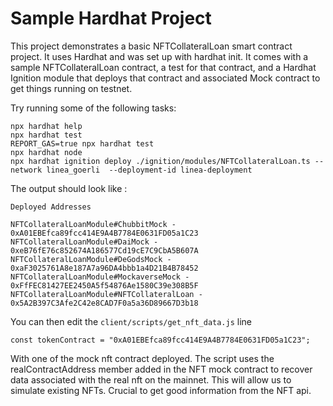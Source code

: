 # Sample Hardhat Project

This project demonstrates a basic NFTCollateralLoan smart contract project. It uses Hardhat and was set up with hardhat init. 
It comes with a sample NFTCollateralLoan contract, a test for that contract, and a Hardhat Ignition module that deploys that contract and associated Mock contract to get things running on testnet.

Try running some of the following tasks:

```shell
npx hardhat help
npx hardhat test
REPORT_GAS=true npx hardhat test
npx hardhat node
npx hardhat ignition deploy ./ignition/modules/NFTCollateralLoan.ts --network linea_goerli  --deployment-id linea-deployment
```

The output should look like : 

```
Deployed Addresses

NFTCollateralLoanModule#ChubbitMock - 0xA01EBEfca89fcc414E9A4B7784E0631FD05a1C23
NFTCollateralLoanModule#DaiMock - 0xeB76fE76c852674A186577Cd19cE7C9CbA5B607A
NFTCollateralLoanModule#DeGodsMock - 0xaF3025761A8e187A7a96DA4bbb1a4D21B4B78452
NFTCollateralLoanModule#MockaverseMock - 0xFfFEC81427EE2450A5f54876Ae1580C39e308B5F
NFTCollateralLoanModule#NFTCollateralLoan - 0x5A2B397C3Afe2C42e8CAD7F0a5a36D89667D3b18
```

You can then edit the `client/scripts/get_nft_data.js` line 

```
const tokenContract = "0xA01EBEfca89fcc414E9A4B7784E0631FD05a1C23";
```

With one of the mock nft contract deployed. The script uses the realContractAddress member added in the NFT mock contract to recover data associated with the real nft on the mainnet. This will allow us to simulate existing NFTs. Crucial to get good information from the NFT api. 